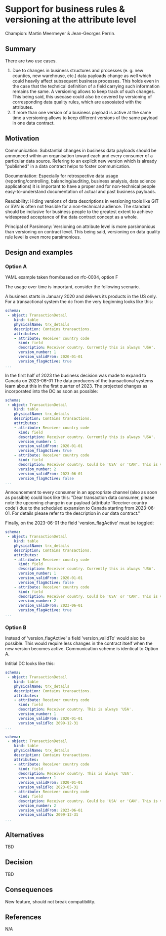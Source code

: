 # Support for business rules & versioning at the attribute level

Champion: Martin Meermeyer & Jean-Georges Perrin.

## Summary

There are two use cases.
1) Due to changes in business structures and processes (e. g. new counties, new warehouse, etc.) data payloads change as well which could heavily affect subsequent business processes. This holds even in the case that the technical definition of a field carrying such information remains the same. A versioning allows to keep track of such changes. This being said, this usecase could also be covered by versioning of corresponding data quality rules, which are assosiated with the attributes.
2) If more than one version of a business payload is active at the same time a versioning allows to keep different versions of the same payload in one data contract. 

## Motivation

Communication: Substantial changes in business data payloads should be announced within an organisation toward each and every consumer of a particular data source. Refering to an explicit new version which is already "published" in a data contract helps to foster communication.

Documentation: Especially for retrospective data usage (reporting/controlling, balancing/auditing, business analysis, data science applications) it is important to have a proper and for non-technical people easy-to-understand documentation of actual and past business payloads.

Readability: Hiding versions of data descriptions in versioning tools like GIT or SVN is often not feasible for a non-technical audience. The standard should be inclusive for business people to the greatest extent to achieve widespread acceptance of the data contract concept as a whole.

Principal of Parsimony: Versioning on attribute level is more parsimonious than versioning on contract level. This being said, versioning on data quality rule level is even more parsimonious.  


## Design and examples

### Option A

YAML example taken from/based on rfc-0004, option F

The usage over time is important, consider the following scenario.

A business starts in January 2020 and  delivers its products in the US only. For a transactional system the dc from the very beginning looks like this:

```YAML
schema:
 - object: TransactionDetail
    kind: table
    physicalName: trx_details
    description: Contains transactions.
    attributes:
    - attribute: Receiver country code
      kind: field
      description: Receiver country. Currently this is always 'USA'.
      version_number: 1
      version_validFrom: 2020-01-01
      version_flagActive: true
...
 ```

In the first half of 2023 the business decision was made to expand to Canada on 2023-06-01
The data producers of the transactional systems learn about this in the first quarter of 2023. The projected changes as incorporated into the DC as soon as possible:

```YAML
schema:
 - object: TransactionDetail
    kind: table
    physicalName: trx_details
    description: Contains transactions.
    attributes:
    - attribute: Receiver country code
      kind: field
      description: Receiver country. Currently this is always 'USA'.
      version_number: 1
      version_validFrom: 2020-01-01
      version_flagActive: true
    - attribute: Receiver country code
      kind: field
      description: Receiver country. Could be 'USA' or 'CAN'. This is very important for the automtic processing of customs, VAT and shipping fee regulations in subsequent systems.
      version_number: 2
      version_validFrom: 2023-06-01
      version_flagActive: false
...
 ```
Announcement to every consumer in an appropriate channel (also as soon as possible) could look like this: "Dear transaction data consumer, please note the upcoming change in our payload (attribute 'Receiver country code') due to the scheduled expansion to Canada starting from 2023-06-01. For details please refer to the description in our data contract."

Finally, on the 2023-06-01 the field 'version_flagActive' must be toggled:
```YAML
schema:
 - object: TransactionDetail
    kind: table
    physicalName: trx_details
    description: Contains transactions.
    attributes:
    - attribute: Receiver country code
      kind: field
      description: Receiver country. Currently this is always 'USA'.
      version_number: 1
      version_validFrom: 2020-01-01
      version_flagActive: false
    - attribute: Receiver country code
      kind: field
      description: Receiver country. Could be 'USA' or 'CAN'. This is very important for the automtic processing of customs, VAT and shipping fee regulations in subsequent systems.
      version_number: 2
      version_validFrom: 2023-06-01
      version_flagActive: true
...
 ```

### Option B

Instead of 'version_flagActive' a field 'version_validTo' would also be possible. This would require less changes in the contract itself when the new version becomes active. Communication scheme is identical to Option A.

Intitial DC looks like this:
```YAML
schema:
 - object: TransactionDetail
    kind: table
    physicalName: trx_details
    description: Contains transactions.
    attributes:
    - attribute: Receiver country code
      kind: field
      description: Receiver country. This is always 'USA'.
      version_number: 1
      version_validFrom: 2020-01-01
      version_validTo: 2099-12-31
...
 ```

```YAML
schema:
 - object: TransactionDetail
    kind: table
    physicalName: trx_details
    description: Contains transactions.
    attributes:
    - attribute: Receiver country code
      kind: field
      description: Receiver country. This is always 'USA'.
      version_number: 1
      version_validFrom: 2020-01-01
      version_validTo: 2023-05-31
    - attribute: Receiver country code
      kind: field
      description: Receiver country. Could be 'USA' or 'CAN'. This is very important for the automtic processing of customs, VAT and shipping fee regulations in subsequent systems.
      version_number: 2
      version_validFrom: 2023-06-01
      version_validTo: 2099-12-31
...
 ```





## Alternatives

TBD

## Decision

TBD

## Consequences

New feature, should not break compatibility.

## References

N/A
